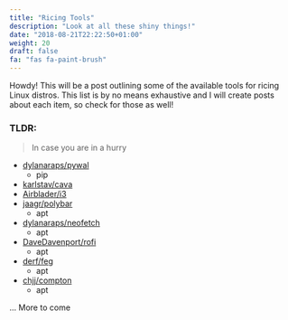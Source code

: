 ```yaml
---
title: "Ricing Tools"
description: "Look at all these shiny things!"
date: "2018-08-21T22:22:50+01:00"
weight: 20
draft: false
fa: "fas fa-paint-brush"
---
```


Howdy! This will be a post outlining some of the available tools for ricing Linux distros. This list is by no means exhaustive and I will 
create posts about each item, so check for those as well!

### TLDR:  
> In case you are in a hurry

- [dylanaraps/pywal](https://github.com/dylanaraps/pywal)
  - pip
- [karlstav/cava](https://github.com/karlstav/cava)
- [Airblader/i3](https://github.com/Airblader/i3)
- [jaagr/polybar](https://github.com/jaagr/polybar)
  - apt 
- [dylanaraps/neofetch](https://github.com/dylanaraps/neofetch) 
  - apt
- [DaveDavenport/rofi](https://github.com/DaveDavenport/rofi)
  - apt
- [derf/feg](https://github.com/derf/feh)
  - apt
- [chjj/compton](https://github.com/chjj/compton)
  - apt

... More to come
